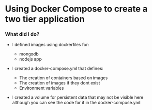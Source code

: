 # Using Docker Compose to create a two tier application


### What did I do?

* I defined images using dockerfiles for:  
	* mongodb  
	* nodejs app  


* I created a docker-compose.yml that defines:
	* The creation of containers based on images
	* The creation of images if they dont exist
	* Environment variables


* I created a volume for persistent data that may not be visible here  
  although you can see the code for it in the docker-compose.yml

